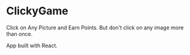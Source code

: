 # ClickyGame
Click on Any Picture and Earn Points. But don't click on any image more than once.

App built with React.

